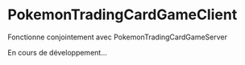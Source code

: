 # PokemonTradingCardGameClient

Fonctionne conjointement avec PokemonTradingCardGameServer

En cours de développement...
